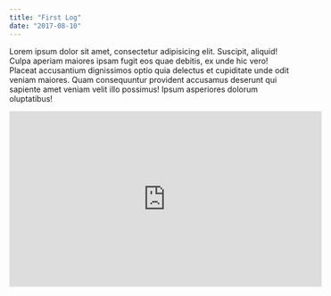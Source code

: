 ```yaml
---
title: "First Log"
date: "2017-08-10"
---
```


Lorem ipsum dolor sit amet, consectetur adipisicing elit. Suscipit,
aliquid! Culpa aperiam maiores ipsam fugit eos quae debitis, ex unde hic
vero! Placeat accusantium dignissimos optio quia delectus et cupiditate
unde odit veniam maiores. Quam consequuntur provident accusamus deserunt
qui sapiente amet veniam velit illo possimus! Ipsum asperiores dolorum
oluptatibus!

<iframe width="560" height="315" src="https://www.youtube.com/watch?v=o0IpcEB9X-k&list=RDo0IpcEB9X-k&start_radio=1" frameborder="0" allowfullscreen></iframe>